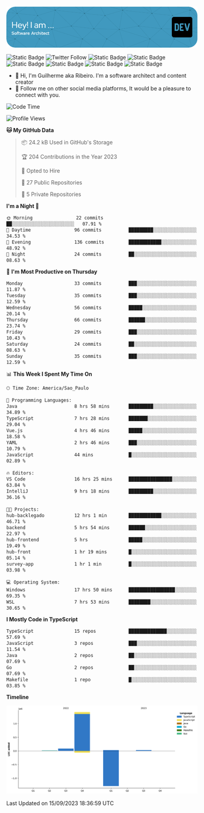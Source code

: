 ![Header](./assets/github-header-image.png)

![Static Badge](https://img.shields.io/badge/Software%20Architect-blue)
 ![Twitter Follow](https://img.shields.io/twitter/follow/dev_pkg) ![Static Badge](https://img.shields.io/badge/Java-orange) ![Static Badge](https://img.shields.io/badge/Springboot-green) ![Static Badge](https://img.shields.io/badge/Golang-blue) ![Static Badge](https://img.shields.io/badge/Nodejs-green) ![Static Badge](https://img.shields.io/badge/Javascript-yellow) ![Static Badge](https://img.shields.io/badge/Vuejs-green)

- 👋 Hi, I'm Guilherme aka Ribeiro. I'm a software architect and content creator
- 👀 Follow me on other social media platforms, It would be a pleasure to connect with you.

<!--START_SECTION:waka-->
![Code Time](http://img.shields.io/badge/Code%20Time-132%20hrs%2031%20mins-blue)

![Profile Views](http://img.shields.io/badge/Profile%20Views-0-blue)

**🐱 My GitHub Data** 

> 📦 24.2 kB Used in GitHub's Storage 
 > 
> 🏆 204 Contributions in the Year 2023
 > 
> 💼 Opted to Hire
 > 
> 📜 27 Public Repositories 
 > 
> 🔑 5 Private Repositories 
 > 
**I'm a Night 🦉** 

```text
🌞 Morning                22 commits          ██░░░░░░░░░░░░░░░░░░░░░░░   07.91 % 
🌆 Daytime                96 commits          █████████░░░░░░░░░░░░░░░░   34.53 % 
🌃 Evening                136 commits         ████████████░░░░░░░░░░░░░   48.92 % 
🌙 Night                  24 commits          ██░░░░░░░░░░░░░░░░░░░░░░░   08.63 % 
```
📅 **I'm Most Productive on Thursday** 

```text
Monday                   33 commits          ███░░░░░░░░░░░░░░░░░░░░░░   11.87 % 
Tuesday                  35 commits          ███░░░░░░░░░░░░░░░░░░░░░░   12.59 % 
Wednesday                56 commits          █████░░░░░░░░░░░░░░░░░░░░   20.14 % 
Thursday                 66 commits          ██████░░░░░░░░░░░░░░░░░░░   23.74 % 
Friday                   29 commits          ███░░░░░░░░░░░░░░░░░░░░░░   10.43 % 
Saturday                 24 commits          ██░░░░░░░░░░░░░░░░░░░░░░░   08.63 % 
Sunday                   35 commits          ███░░░░░░░░░░░░░░░░░░░░░░   12.59 % 
```


📊 **This Week I Spent My Time On** 

```text
🕑︎ Time Zone: America/Sao_Paulo

💬 Programming Languages: 
Java                     8 hrs 58 mins       █████████░░░░░░░░░░░░░░░░   34.89 % 
TypeScript               7 hrs 28 mins       ███████░░░░░░░░░░░░░░░░░░   29.04 % 
Vue.js                   4 hrs 46 mins       █████░░░░░░░░░░░░░░░░░░░░   18.58 % 
YAML                     2 hrs 46 mins       ███░░░░░░░░░░░░░░░░░░░░░░   10.79 % 
JavaScript               44 mins             █░░░░░░░░░░░░░░░░░░░░░░░░   02.89 % 

🔥 Editors: 
VS Code                  16 hrs 25 mins      ████████████████░░░░░░░░░   63.84 % 
IntelliJ                 9 hrs 18 mins       █████████░░░░░░░░░░░░░░░░   36.16 % 

🐱‍💻 Projects: 
hub-backlegado           12 hrs 1 min        ████████████░░░░░░░░░░░░░   46.71 % 
backend                  5 hrs 54 mins       ██████░░░░░░░░░░░░░░░░░░░   22.97 % 
hub-frontend             5 hrs               █████░░░░░░░░░░░░░░░░░░░░   19.49 % 
hub-front                1 hr 19 mins        █░░░░░░░░░░░░░░░░░░░░░░░░   05.14 % 
survey-app               1 hr 1 min          █░░░░░░░░░░░░░░░░░░░░░░░░   03.98 % 

💻 Operating System: 
Windows                  17 hrs 50 mins      █████████████████░░░░░░░░   69.35 % 
WSL                      7 hrs 53 mins       ████████░░░░░░░░░░░░░░░░░   30.65 % 
```

**I Mostly Code in TypeScript** 

```text
TypeScript               15 repos            ██████████████░░░░░░░░░░░   57.69 % 
JavaScript               3 repos             ███░░░░░░░░░░░░░░░░░░░░░░   11.54 % 
Java                     2 repos             ██░░░░░░░░░░░░░░░░░░░░░░░   07.69 % 
Go                       2 repos             ██░░░░░░░░░░░░░░░░░░░░░░░   07.69 % 
Makefile                 1 repo              █░░░░░░░░░░░░░░░░░░░░░░░░   03.85 % 
```



**Timeline**

![Lines of Code chart](https://raw.githubusercontent.com/Guilhrib/Guilhrib/main/assets/bar_graph.png)


 Last Updated on 15/09/2023 18:36:59 UTC
<!--END_SECTION:waka-->

